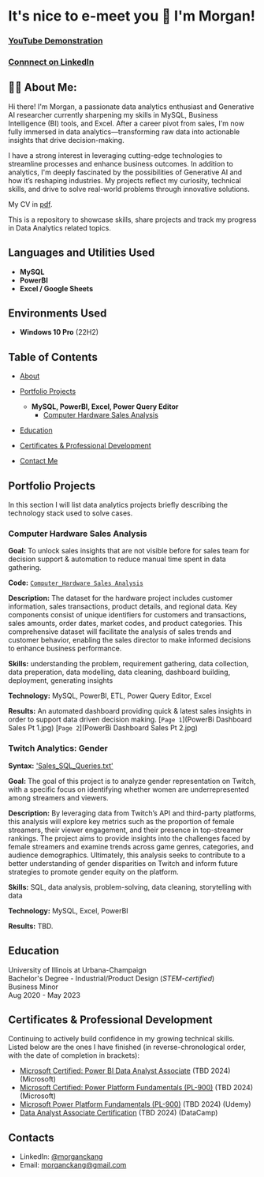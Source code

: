 <h1>It's nice to e-meet you 👋 I'm Morgan! 

 ### [YouTube Demonstration](https://youtu.be/7eJexJVCqJo)
 ### [Connnect on LinkedIn](https://www.linkedin.com/in/morganckang/)

<h2>👩‍💻 About Me:</h2>
Hi there! I'm Morgan, a passionate data analytics enthusiast and Generative AI researcher currently sharpening my skills in MySQL, Business Intelligence (BI) tools, and Excel. After a career pivot from sales, I'm now fully immersed in data analytics—transforming raw data into actionable insights that drive decision-making.
  
I have a strong interest in leveraging cutting-edge technologies to streamline processes and enhance business outcomes. In addition to analytics, I'm deeply fascinated by the possibilities of Generative AI and how it’s reshaping industries. My projects reflect my curiosity, technical skills, and drive to solve real-world problems through innovative solutions.

My CV in [pdf](pending...).

This is a repository to showcase skills, share projects and track my progress in Data Analytics related topics.
<br />

<h2>Languages and Utilities Used</h2>

- <b>MySQL</b> 
- <b>PowerBI</b>
- <b>Excel / Google Sheets</b>

<h2>Environments Used </h2>

- <b>Windows 10 Pro</b> (22H2)

## Table of Contents
- [About](https://github.com/morgxns/MK_Data_Analytics_Portfolio?tab=readme-ov-file#-about-me)
- [Portfolio Projects](https://github.com/morgxns/MK_Data_Analytics_Portfolio?tab=readme-ov-file#portfolio-projects)
  - <b>MySQL, PowerBI, Excel, Power Query Editor</b> 
    - [Computer Hardware Sales Analysis](https://github.com/morgxns/MK_Data_Analytics_Portfolio?tab=readme-ov-file#twitch-streamer-analytics-trends-and-insights)

- [Education](https://github.com/morgxns/MK_Data_Analytics_Portfolio?tab=readme-ov-file#education)  
- [Certificates & Professional Development](https://github.com/morgxns/MK_Data_Analytics_Portfolio?tab=readme-ov-file#certificates--professional-development)
- [Contact Me](https://github.com/morgxns/MK_Data_Analytics_Portfolio?tab=readme-ov-file#contacts)

## Portfolio Projects
In this section I will list data analytics projects briefly describing the technology stack used to solve cases.

### Computer Hardware Sales Analysis

**Goal:** To unlock sales insights that are not visible before for sales team for decision support & automation to reduce manual time spent in data gathering.

**Code:** [`Computer_Hardware Sales Analysis`](Sales_Queries.txt)

**Description:** The dataset for the hardware project includes customer information, sales transactions, product details, and regional data. Key components consist of unique identifiers for customers and transactions, sales amounts, order dates, market codes, and product categories. This comprehensive dataset will facilitate the analysis of sales trends and customer behavior, enabling the sales director to make informed decisions to enhance business performance.

**Skills:** understanding the problem, requirement gathering, data collection, data preperation, data modelling, data cleaning, dashboard building, deployment, generating insights

**Technology:** MySQL, PowerBI, ETL, Power Query Editor, Excel

**Results:** An automated dashboard providing quick & latest sales insights in order to support data driven decision making. [`Page 1`](PowerBi Dashboard Sales Pt 1.jpg) [`Page 2`](PowerBi Dashboard Sales Pt 2.jpg)

### Twitch Analytics: Gender 
**Syntax:** ['Sales_SQL_Queries.txt'](https://github.com/morgxns/MK_Data_Analytics_Portfolio/blob/d1b678f686ed7107502040d989473727cb63b33d/Sales_SQL_Queries.txt)

**Goal:** The goal of this project is to analyze gender representation on Twitch, with a specific focus on identifying whether women are underrepresented among streamers and viewers.

**Description:** By leveraging data from Twitch’s API and third-party platforms, this analysis will explore key metrics such as the proportion of female streamers, their viewer engagement, and their presence in top-streamer rankings. The project aims to provide insights into the challenges faced by female streamers and examine trends across game genres, categories, and audience demographics. Ultimately, this analysis seeks to contribute to a better understanding of gender disparities on Twitch and inform future strategies to promote gender equity on the platform.

**Skills:** SQL, data analysis, problem-solving, data cleaning, storytelling with data

**Technology:** MySQL, Excel, PowerBI

**Results:** TBD.

## Education
University of Illinois at Urbana-Champaign  
Bachelor's Degree - Industrial/Product Design (*STEM-certified*)  
Business Minor  
Aug 2020 - May 2023  

## Certificates & Professional Development
Continuing to actively build confidence in my growing technical skills.  
Listed below are the ones I have finished (in reverse-chronological order, with the date of completion in brackets):
- [Microsoft Certified: Power BI Data Analyst Associate](https://learn.microsoft.com/en-us/credentials/certifications/data-analyst-associate/?practice-assessment-type=certification) (TBD 2024) (Microsoft)
- [Microsoft Certified: Power Platform Fundamentals (PL-900)](https://learn.microsoft.com/en-us/credentials/certifications/power-platform-fundamentals/?practice-assessment-type=certification) (TBD 2024) (Microsoft)
- [Microsoft Power Platform Fundamentals (PL-900)](https://www.udemy.com/course/pl-900-microsoft-power-platform-fundamentals-complete-guide/) (TBD 2024) (Udemy)
- [Data Analyst Associate Certification](https://app.datacamp.com/certification/get-started/associate-data-analyst/overview) (TBD 2024) (DataCamp)

## Contacts
- LinkedIn: [@morganckang](https://www.linkedin.com/in/morganckang/)
- Email: morganckang@gmail.com
